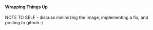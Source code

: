 #### Wrapping Things Up

NOTE TO SELF - discuss minimizing the image, implementing a fix, and posting to
github :)

